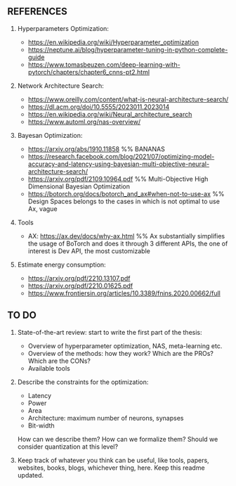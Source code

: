 ## REFERENCES

1. Hyperparameters Optimization:
	* https://en.wikipedia.org/wiki/Hyperparameter_optimization
	* https://neptune.ai/blog/hyperparameter-tuning-in-python-complete-guide
	* https://www.tomasbeuzen.com/deep-learning-with-pytorch/chapters/chapter6_cnns-pt2.html

2. Network Architecture Search: 
	* https://www.oreilly.com/content/what-is-neural-architecture-search/
	* https://dl.acm.org/doi/10.5555/2023011.2023014
	* https://en.wikipedia.org/wiki/Neural_architecture_search
	* https://www.automl.org/nas-overview/

3. Bayesan Optimization:
	* https://arxiv.org/abs/1910.11858 									%% BANANAS
	* https://research.facebook.com/blog/2021/07/optimizing-model-accuracy-and-latency-using-bayesian-multi-objective-neural-architecture-search/
	* https://arxiv.org/pdf/2109.10964.pdf								%% Multi-Objective High Dimensional Bayesian Optimization
	* https://botorch.org/docs/botorch_and_ax#when-not-to-use-ax		%% Design Spaces belongs to the cases in which is not optimal to use Ax, vague

4. Tools
	* AX: https://ax.dev/docs/why-ax.html
		%% Ax substantially simplifies the usage of BoTorch and does it through 3 different APIs, the one of interest is Dev API, the most customizable

5. Estimate energy consumption:
	* https://arxiv.org/pdf/2210.13107.pdf
	* https://arxiv.org/pdf/2210.01625.pdf
	* https://www.frontiersin.org/articles/10.3389/fnins.2020.00662/full
## TO DO

1. State-of-the-art review: start to write the first part of the thesis:
	* Overview of hyperparameter optimization, NAS, meta-learning etc.
	* Overview of the methods: how they work? Which are the PROs? Which are the CONs?
	* Available tools

2. Describe the constraints for the optimization:
	* Latency
	* Power
	* Area
	* Architecture: maximum number of neurons, synapses
	* Bit-width
	
	How can we describe them? How can we formalize them? Should we consider quantization at this level?

3. Keep track of whatever you think can be useful, like tools, papers, websites, books, blogs, whichever thing, here. Keep this readme updated.
